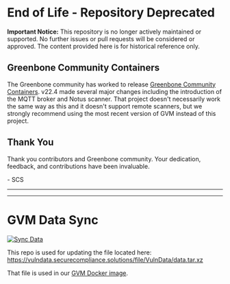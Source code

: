 
# End of Life - Repository Deprecated
**Important Notice:** This repository is no longer actively maintained or supported. No further issues or pull requests will be considered or approved. The content provided here is for historical reference only.

## Greenbone Community Containers
The Greenbone community has worked to release [Greenbone Community Containers](https://greenbone.github.io/docs/latest/22.4/container/index.html). v22.4 made several major changes including the introduction of the MQTT broker and Notus scanner. That project doesn't necessarily work the same way as this and it doesn't support remote scanners, but we strongly recommend using the most recent version of GVM instead of this project.

## Thank You
Thank you contributors and Greenbone community. Your dedication, feedback, and contributions have been invaluable.

\- SCS

---
---
# GVM Data Sync
[![Sync Data](https://github.com/Secure-Compliance-Solutions-LLC/gvm-data-sync/actions/workflows/main.yml/badge.svg)](https://github.com/Secure-Compliance-Solutions-LLC/gvm-data-sync/actions/workflows/main.yml)

This repo is used for updating the file located here: https://vulndata.securecompliance.solutions/file/VulnData/data.tar.xz

That file is used in our [GVM Docker image](https://github.com/Secure-Compliance-Solutions-LLC/GVM-Docker).
